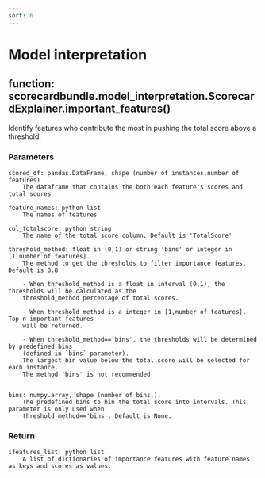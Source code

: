 ```yaml
---
sort: 6
---
```

# Model interpretation

## function: scorecardbundle.model_interpretation.ScorecardExplainer.important_features()

Identify features who contribute the most in pushing the total score above a threshold.

### Parameters

~~~
scored_df: pandas.DataFrame, shape (number of instances,number of features)
    The dataframe that contains the both each feature's scores and total scores 

feature_names: python list
    The names of features 

col_totalscore: python string
    The name of the total score column. Default is 'TotalScore'

threshold_method: float in (0,1) or string 'bins' or integer in [1,number of features].
    The method to get the thresholds to filter importance features. Default is 0.8
    
    - When threshold_method is a float in interval (0,1), the thresholds will be calculated as the 
    threshold_method percentage of total scores.
    
    - When threshold_method is a integer in [1,number of features]. Top n important features 
    will be returned.
    
    - When threshold_method=='bins', the thresholds will be determined by predefined bins 
    (defined in `bins` parameter).
    The largest bin value below the total score will be selected for each instance.
    The method 'bins' is not recommended 
    

bins: numpy.array, shape (number of bins,).
    The predefined bins to bin the total score into intervals. This parameter is only used when
    threshold_method=='bins'. Default is None.
~~~

### Return

~~~
ifeatures_list: python list.
    A list of dictionaries of importance features with feature names as keys and scores as values.
~~~

